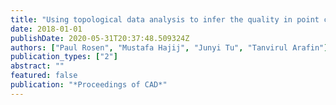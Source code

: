 ```yaml
---
title: "Using topological data analysis to infer the quality in point cloud-based 3d printed objects"
date: 2018-01-01
publishDate: 2020-05-31T20:37:48.509324Z
authors: ["Paul Rosen", "Mustafa Hajij", "Junyi Tu", "Tanvirul Arafin"]
publication_types: ["2"]
abstract: ""
featured: false
publication: "*Proceedings of CAD*"
---
```


